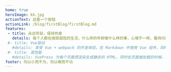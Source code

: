 ```yaml
---
home: true
heroImage: kk.jpg
actionText: 这是一个按钮
actionLink: /blog/firstBlog/firstBlog.md
features:
 - title: 永远年轻，保持热爱
   details: 每个人都在按部就班的生活，什么样的年龄做什么样的事，心境不一样，看待问题的角度就不一样。
 #- title: Vue驱动
   #details: 享受 Vue + webpack 的开发体验，在 Markdown 中使用 Vue 组件，同时可以使用 Vue 来开发自定义主题。
 #- title: 高性能
   #details: VuePress 为每个页面预渲染生成静态的 HTML，同时在页面被加载的时候，将作为 SPA 运行。
footer: 勿以小而不为，勿以难而不功
---
```

